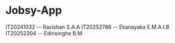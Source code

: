 # Jobsy-App

IT20241032 -- Ravishan S.A.A
IT20252786 -- Ekanayaka E.M.A.I.B
IT20252304 -- Edirisinghe B.M
